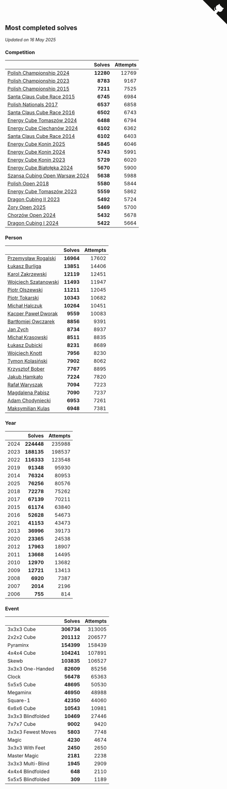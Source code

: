 ## Most completed solves

*Updated on 16 May 2025*


### Competition

|  | Solves | Attempts |
| :--- | ---: | ---: |
| [Polish Championship 2024](https://www.worldcubeassociation.org/competitions/PolishChampionship2024) | **12280** | 12769 |
| [Polish Championship 2023](https://www.worldcubeassociation.org/competitions/PolishChampionship2023) | **8783** | 9167 |
| [Polish Championship 2015](https://www.worldcubeassociation.org/competitions/PolishChampionship2015) | **7211** | 7525 |
| [Santa Claus Cube Race 2015](https://www.worldcubeassociation.org/competitions/SantaClausCubeRace2015) | **6745** | 6984 |
| [Polish Nationals 2017](https://www.worldcubeassociation.org/competitions/PolishNationals2017) | **6537** | 6858 |
| [Santa Claus Cube Race 2016](https://www.worldcubeassociation.org/competitions/SantaClausCubeRace2016) | **6502** | 6743 |
| [Energy Cube Tomaszów 2024](https://www.worldcubeassociation.org/competitions/EnergyCubeTomaszowMazowiecki2024) | **6488** | 6794 |
| [Energy Cube Ciechanów 2024](https://www.worldcubeassociation.org/competitions/EnergyCubeCiechanow2024) | **6102** | 6362 |
| [Santa Claus Cube Race 2014](https://www.worldcubeassociation.org/competitions/SantaClausRace2014) | **6102** | 6403 |
| [Energy Cube Konin 2025](https://www.worldcubeassociation.org/competitions/EnergyCubeKonin2025) | **5845** | 6046 |
| [Energy Cube Konin 2024](https://www.worldcubeassociation.org/competitions/EnergyCubeKonin2024) | **5743** | 5991 |
| [Energy Cube Konin 2023](https://www.worldcubeassociation.org/competitions/EnergyCubeKonin2023) | **5729** | 6020 |
| [Energy Cube Białołęka 2024](https://www.worldcubeassociation.org/competitions/EnergyCubeBialoleka2024) | **5670** | 5900 |
| [Szansa Cubing Open Warsaw 2024](https://www.worldcubeassociation.org/competitions/SzansaCubingOpenWarsaw2024) | **5638** | 5988 |
| [Polish Open 2018](https://www.worldcubeassociation.org/competitions/PolishOpen2018) | **5580** | 5844 |
| [Energy Cube Tomaszów 2023](https://www.worldcubeassociation.org/competitions/EnergyCubeTomaszowMazowiecki2023) | **5559** | 5862 |
| [Dragon Cubing II 2023](https://www.worldcubeassociation.org/competitions/DragonCubingII2023) | **5492** | 5724 |
| [Żory Open 2025](https://www.worldcubeassociation.org/competitions/ZoryOpen2025) | **5469** | 5700 |
| [Chorzów Open 2024](https://www.worldcubeassociation.org/competitions/ChorzowOpen2024) | **5432** | 5678 |
| [Dragon Cubing I 2024](https://www.worldcubeassociation.org/competitions/DragonCubingI2024) | **5422** | 5664 |

### Person

|  | Solves | Attempts |
| :--- | ---: | ---: |
| [Przemysław Rogalski](https://www.worldcubeassociation.org/persons/2013ROGA02) | **16964** | 17602 |
| [Łukasz Burliga](https://www.worldcubeassociation.org/persons/2013BURL01) | **13851** | 14406 |
| [Karol Zakrzewski](https://www.worldcubeassociation.org/persons/2014ZAKR01) | **12119** | 12451 |
| [Wojciech Szatanowski](https://www.worldcubeassociation.org/persons/2011SZAT01) | **11493** | 11947 |
| [Piotr Olszewski](https://www.worldcubeassociation.org/persons/2013OLSZ02) | **11211** | 12045 |
| [Piotr Tokarski](https://www.worldcubeassociation.org/persons/2013TOKA01) | **10343** | 10682 |
| [Michał Halczuk](https://www.worldcubeassociation.org/persons/2006HALC01) | **10264** | 10451 |
| [Kacper Paweł Dworak](https://www.worldcubeassociation.org/persons/2020DWOR01) | **9559** | 10083 |
| [Bartłomiej Owczarek](https://www.worldcubeassociation.org/persons/2013OWCZ01) | **8856** | 9391 |
| [Jan Zych](https://www.worldcubeassociation.org/persons/2014ZYCH01) | **8734** | 8937 |
| [Michał Krasowski](https://www.worldcubeassociation.org/persons/2013KRAS02) | **8511** | 8835 |
| [Łukasz Dubicki](https://www.worldcubeassociation.org/persons/2018DUBI01) | **8231** | 8689 |
| [Wojciech Knott](https://www.worldcubeassociation.org/persons/2011KNOT01) | **7956** | 8230 |
| [Tymon Kolasiński](https://www.worldcubeassociation.org/persons/2016KOLA02) | **7902** | 8062 |
| [Krzysztof Bober](https://www.worldcubeassociation.org/persons/2013BOBE01) | **7767** | 8895 |
| [Jakub Hamkało](https://www.worldcubeassociation.org/persons/2018HAMK01) | **7224** | 7820 |
| [Rafał Waryszak](https://www.worldcubeassociation.org/persons/2013WARY01) | **7094** | 7223 |
| [Magdalena Pabisz](https://www.worldcubeassociation.org/persons/2017PABI01) | **7090** | 7237 |
| [Adam Chodyniecki](https://www.worldcubeassociation.org/persons/2017CHOD02) | **6953** | 7261 |
| [Maksymilian Kulas](https://www.worldcubeassociation.org/persons/2021KULA02) | **6948** | 7381 |

### Year

|  | Solves | Attempts |
| :--- | ---: | ---: |
| 2024 | **224448** | 235988 |
| 2023 | **188135** | 198537 |
| 2022 | **116333** | 123548 |
| 2019 | **91348** | 95930 |
| 2014 | **76324** | 80953 |
| 2025 | **76256** | 80576 |
| 2018 | **72278** | 75262 |
| 2017 | **67139** | 70211 |
| 2015 | **61174** | 63840 |
| 2016 | **52628** | 54673 |
| 2021 | **41153** | 43473 |
| 2013 | **36996** | 39173 |
| 2020 | **23365** | 24538 |
| 2012 | **17963** | 18907 |
| 2011 | **13668** | 14495 |
| 2010 | **12970** | 13682 |
| 2009 | **12721** | 13413 |
| 2008 | **6920** | 7387 |
| 2007 | **2014** | 2196 |
| 2006 | **755** | 814 |

### Event

|  | Solves | Attempts |
| :--- | ---: | ---: |
| 3x3x3 Cube | **306734** | 313005 |
| 2x2x2 Cube | **201112** | 206577 |
| Pyraminx | **154399** | 158439 |
| 4x4x4 Cube | **104241** | 107891 |
| Skewb | **103835** | 106527 |
| 3x3x3 One-Handed | **82609** | 85256 |
| Clock | **56478** | 65363 |
| 5x5x5 Cube | **48695** | 50530 |
| Megaminx | **46950** | 48988 |
| Square-1 | **42350** | 44060 |
| 6x6x6 Cube | **10543** | 10981 |
| 3x3x3 Blindfolded | **10469** | 27446 |
| 7x7x7 Cube | **9002** | 9420 |
| 3x3x3 Fewest Moves | **5803** | 7748 |
| Magic | **4230** | 4674 |
| 3x3x3 With Feet | **2450** | 2650 |
| Master Magic | **2181** | 2238 |
| 3x3x3 Multi-Blind | **1945** | 2909 |
| 4x4x4 Blindfolded | **648** | 2110 |
| 5x5x5 Blindfolded | **309** | 1189 |


<a href="https://github.com/maxidragon/wca_statistics_pl" class="github-corner" aria-label="View source on Github"><svg width="80" height="80" viewBox="0 0 250 250" style="fill:#151513; color:#fff; position: absolute; top: 0; border: 0; right: 0;" aria-hidden="true"><path d="M0,0 L115,115 L130,115 L142,142 L250,250 L250,0 Z"></path><path d="M128.3,109.0 C113.8,99.7 119.0,89.6 119.0,89.6 C122.0,82.7 120.5,78.6 120.5,78.6 C119.2,72.0 123.4,76.3 123.4,76.3 C127.3,80.9 125.5,87.3 125.5,87.3 C122.9,97.6 130.6,101.9 134.4,103.2" fill="currentColor" style="transform-origin: 130px 106px;" class="octo-arm"></path><path d="M115.0,115.0 C114.9,115.1 118.7,116.5 119.8,115.4 L133.7,101.6 C136.9,99.2 139.9,98.4 142.2,98.6 C133.8,88.0 127.5,74.4 143.8,58.0 C148.5,53.4 154.0,51.2 159.7,51.0 C160.3,49.4 163.2,43.6 171.4,40.1 C171.4,40.1 176.1,42.5 178.8,56.2 C183.1,58.6 187.2,61.8 190.9,65.4 C194.5,69.0 197.7,73.2 200.1,77.6 C213.8,80.2 216.3,84.9 216.3,84.9 C212.7,93.1 206.9,96.0 205.4,96.6 C205.1,102.4 203.0,107.8 198.3,112.5 C181.9,128.9 168.3,122.5 157.7,114.1 C157.9,116.9 156.7,120.9 152.7,124.9 L141.0,136.5 C139.8,137.7 141.6,141.9 141.8,141.8 Z" fill="currentColor" class="octo-body"></path></svg></a><style>.github-corner:hover .octo-arm{animation:octocat-wave 560ms ease-in-out}@keyframes octocat-wave{0%,100%{transform:rotate(0)}20%,60%{transform:rotate(-25deg)}40%,80%{transform:rotate(10deg)}}@media (max-width:500px){.github-corner:hover .octo-arm{animation:none}.github-corner .octo-arm{animation:octocat-wave 560ms ease-in-out}}</style>
